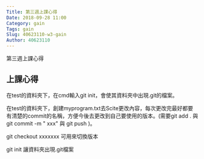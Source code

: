 ```yaml
---
Title: 第三週上課心得
Date: 2018-09-28 11:00
Category: gain
Tags: gain
Slug: 40623110-w3-gain
Author: 40623110
---
```


第三週上課心得

<!-- PELICAN_END_SUMMARY -->

上課心得
----

在test的資料夾下，在cmd輸入git init，會使其資料夾中出現.git的檔案。

在test的資料夾下，創建myprogram.txt去Scite更改內容，每次更改完最好都要有清楚的commit的名稱，方便今後去更改到自己要使用的版本。(需要git add . 與 git commit -m "
xxx" 與 git push )。

git checkout xxxxxxx 可用來切換版本

git init 讓資料夾出現.git檔案